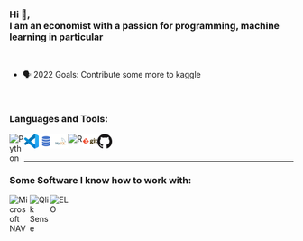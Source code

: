### Hi 👋, <br> I am an economist with a passion for programming, machine learning in particular
<br />

- 🗣 2022 Goals: Contribute some more to kaggle

<br />

### Languages and Tools:

<img align="left" alt="Python" width="26px" src="https://cdn.icon-icons.com/icons2/112/PNG/512/python_18894.png" >
<img align="left" alt="Visual Studio Code" width="26px" src="https://raw.githubusercontent.com/github/explore/80688e429a7d4ef2fca1e82350fe8e3517d3494d/topics/visual-studio-code/visual-studio-code.png" />
<img align="left" alt="SQL" width="26px" src="https://raw.githubusercontent.com/github/explore/80688e429a7d4ef2fca1e82350fe8e3517d3494d/topics/sql/sql.png" />
<img align="left" alt="MySQL" width="26px" src="https://raw.githubusercontent.com/github/explore/80688e429a7d4ef2fca1e82350fe8e3517d3494d/topics/mysql/mysql.png" />
<img align="left" alt="R" width="26px" src="https://cdn.icon-icons.com/icons2/2107/PNG/512/file_type_r_icon_130212.png" />
<img align="left" alt="Git" width="26px" src="https://raw.githubusercontent.com/github/explore/80688e429a7d4ef2fca1e82350fe8e3517d3494d/topics/git/git.png" />
<img align="left" alt="GitHub" width="26px" src="https://raw.githubusercontent.com/github/explore/78df643247d429f6cc873026c0622819ad797942/topics/github/github.png" />
<br />
<br />

---

<h3>Some Software I know how to work with: </h3>
<img align="left" alt="Microsoft NAV" width="36px" src="https://cdn.icon-icons.com/icons2/38/PNG/512/positivedynamics_5727.png" />
<img align="left" alt="Qlik Sense" width="36px" src="https://iconape.com/wp-content/png_logo_vector/qlik-sense.png" />
<img align="left" alt="ELO" width="36px" src="https://www.vhv.rs/dpng/d/353-3532701_elo-digital-office-hd-png-download.png" />

